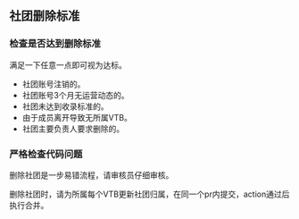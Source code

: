 ## 社团删除标准

### 检查是否达到删除标准

满足一下任意一点即可视为达标。

- 社团账号注销的。
- 社团账号3个月无运营动态的。
- 社团未达到收录标准的。
- 由于成员离开导致无所属VTB。
- 社团主要负责人要求删除的。

### 严格检查代码问题

删除社团是一步易错流程，请审核员仔细审核。

删除社团时，请为所属每个VTB更新社团归属，在同一个pr内提交，action通过后执行合并。
